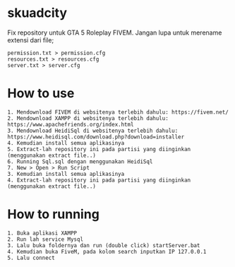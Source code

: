 # skuadcity
Fix repository untuk GTA 5 Roleplay FIVEM. Jangan lupa untuk merename extensi dari file;
```
permission.txt > permission.cfg
resources.txt > resources.cfg
server.txt > server.cfg
```

# How to use
```
1. Mendownload FIVEM di websitenya terlebih dahulu: https://fivem.net/
2. Mendownload XAMPP di websitenya terlebih dahulu: https://www.apachefriends.org/index.html
3. Mendownload HeidiSql di websitenya terlebih dahulu: https://www.heidisql.com/download.php?download=installer
4. Kemudian install semua aplikasinya
5. Extract-lah repository ini pada partisi yang diinginkan (menggunakan extract file..)
6. Running Sql.sql dengan menggunakan HeidiSql
7. New > Open > Run Script
3. Kemudian install semua aplikasinya
4. Extract-lah repository ini pada partisi yang diinginkan (menggunakan extract file..)
```
# How to running
```
1. Buka aplikasi XAMPP
2. Run lah service Mysql
3. Lalu buka foldernya dan run (double click) startServer.bat
4. Kemudian buka FiveM, pada kolom search inputkan IP 127.0.0.1
5. Lalu connect
```
